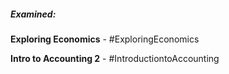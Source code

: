 ##### Examined:
**Exploring Economics** - #ExploringEconomics

**Intro to Accounting 2** - #IntroductiontoAccounting

